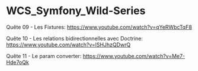 # WCS_Symfony_Wild-Series

Quête 09 - Les Fixtures: https://www.youtube.com/watch?v=qYeRWbcTqF8

Quête 10 - Les relations bidirectionnelles avec Doctrine: https://www.youtube.com/watch?v=lSHJhzQDwrQ

Quête 11 - Le param converter: https://www.youtube.com/watch?v=Me7-Hde7oQk